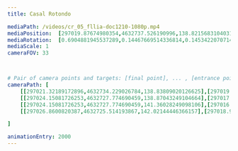 ```yaml
---
title: Casal Rotondo

mediaPath: /videos/cr_05_fllia-doc1210-1080p.mp4
mediaPosition:  [297019.87674980354,4632737.526190996,138.8215683104031]
mediaRotation:  [0.6904881945537289,0.14467669514336814,0.14534220707145987,0.6936644360985517]
mediaScale: 1
cameraFOV: 33



# Pair of camera points and targets: [final point], ... , [entrance point]
cameraPath: [
    [[297021.32189172896,4632734.229026784,138.83809020126625],[297019.95815798827,4632737.3404541155,138.82249902670137]],
    [[297024.15081726253,4632727.774690459,138.87043249104664],[297017.52725010423,4632742.886693098,138.79470715791717]],
    [[297024.15081726253,4632727.774690459,141.36028249098106],[297016.98105967586,4632742.530521578,139.59675644431846]],
    [[297026.8600820387,4632725.514193867,142.02144446366157],[297018.94518198026,4632739.771389654,139.50415914700056]]

]

animationEntry: 2000
---
```

